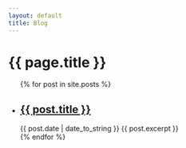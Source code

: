 ```yaml
---
layout: default
title: Blog
---
```


# {{ page.title }}

<ul>
    {% for post in site.posts %}
        <li>
            <h2><a href="{{ post.url }}">{{ post.title }}</a></h2>
            {{ post.date | date_to_string }}
            {{ post.excerpt }}
        </li>
    {% endfor %}
</ul>